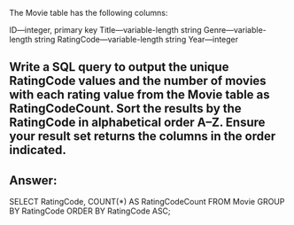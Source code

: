 The Movie table has the following columns:

ID—integer, primary key
Title—variable-length string
Genre—variable-length string
RatingCode—variable-length string
Year—integer
## Write a SQL query to output the unique RatingCode values and the number of movies with each rating value from the Movie table as RatingCodeCount. Sort the results by the RatingCode in alphabetical order A–Z. Ensure your result set returns the columns in the order indicated.

Answer:
---
SELECT RatingCode, COUNT(*) AS RatingCodeCount
FROM Movie
GROUP BY RatingCode
ORDER BY RatingCode ASC;
